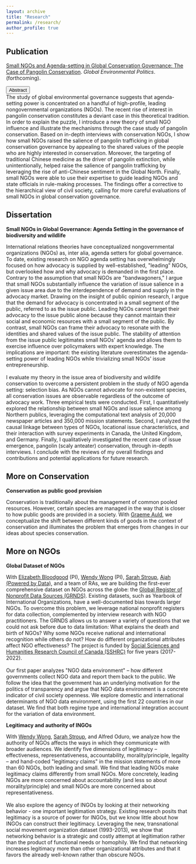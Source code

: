 ```yaml
---
layout: archive
title: "Research"
permalink: /research/
author_profile: true
---
```




## Publication

<a href="http://takumishibaike.github.io/files/shibaike_gep2021.pdf">Small NGOs and Agenda-setting in Global Conservation Governance: The Case of Pangolin Conservation</a>. <i>Global Environmental Politics</i>. (forthcoming).

<div class="container">
 <button type="button" class="btn btn-primary" data-toggle="collapse" data-target="#demo">Abstract</button>
  <div id="demo" class="collapse">
    The study of global environmental governance suggests that agenda-setting power is concentrated on a handful of high-profile, leading nongovernmental organizations (NGOs). The recent rise of interest in pangolin conservation constitutes a deviant case in this theoretical tradition. In order to explain the puzzle, I introduce a new theory of small NGO influence and illustrate the mechanisms through the case study of pangolin conservation. Based on in-depth interviews with conservation NGOs, I show how small NGOs raised the salience of pangolin trafficking in global conservation governance by appealing to the shared values of the people who are highly interested in conservation. Moreover, the targeting of traditional Chinese medicine as the driver of pangolin extinction, while unintentionally, helped raise the salience of pangolin trafficking by leveraging the rise of anti-Chinese sentiment in the Global North. Finally, small NGOs were able to use their expertise to guide leading NGOs and state officials in rule-making processes. The findings offer a corrective to the hierarchical view of civil society, calling for more careful evaluations of small NGOs in global conservation governance.
  </div>
</div> 


## Dissertation

<strong>Small NGOs in Global Governance: Agenda Setting in the governance of biodiversity and wildlife</strong>

International relations theories have conceptualized nongovernmental organizations (NGOs) as, inter alia, agenda setters for global governance. To date, existing research on NGO agenda setting has overwhelmingly focused on how advocacy is supplied by well-established, "leading" NGOs, but overlooked how and why advocacy is demanded in the first place. Contrary to the assumption that small NGOs are "bandwagoners," I argue that small NGOs substantially influence the variation of issue salience in a given issue area due to the interdependence of demand and supply in the advocacy market. Drawing on the insight of public opinion research, I argue that the demand for advocacy is concentrated in a small segment of the public, referred to as the issue public. Leading NGOs cannot target their advocacy to the issue public alone because they cannot maintain their social and economic resources with a small segment of the public. By contrast, small NGOs can frame their advocacy to resonate with the identities and shared values of the issue public. The stability of attention from the issue public legitimates small NGOs' agenda and allows them to exercise influence over policymakers with expert knowledge. The implications are important: the existing literature overestimates the agenda-setting power of leading NGOs while trivializing small NGOs' issue entrepreneurship.<br>
<br>
I evaluate my theory in the issue area of biodiversity and wildlife conservation to overcome a persistent problem in the study of NGO agenda setting: selection bias. As NGOs cannot advocate for non-existent species, all conservation issues are observable regardless of the outcome of advocacy work. Three empirical tests were conducted. First, I quantitatively explored the relationship between small NGOs and issue salience among Northern publics, leveraging the computational text analysis of 20,000 newspaper articles and 350,000 mission statements. Second, I analyzed the causal linkage between types of NGOs, locational issue characteristics, and their interaction with survey experiments in Canada, the United Kingdom, and Germany. Finally, I qualitatively investigated the recent case of issue emergence, pangolin (scaly anteater) conservation, through in-depth interviews. I conclude with the reviews of my overall findings and contributions and potential applications for future research.

## More on Conservation

<strong>Conservation as public good provision</strong>

Conservation is traditionally about the management of common pooled resources. However, certain species are managed in the way that is closer to how public goods are provided in a society. With <a href="https://carleton.ca/sppa/people/auld-graeme/">Graeme Auld</a>, we conceptualize the shift between different kinds of goods in the context of conservation and illuminates the problem that emerges from changes in our ideas about species conservation.

## More on NGOs


<strong>Global Dataset of NGOs</strong>

With <a href="https://www.concordia.ca/artsci/polisci/faculty.html?fpid=elizabeth-bloodgood">Elizabeth Bloodgood</a> (PI),  <a href="https://www.wendyhwong.com/">Wendy Wong</a> (PI), ​<a href="http://sites.middlebury.edu/sarahstroup/">Sarah Stroup</a>,  <a href="https://poweredbydata.org/">Ajah (Powered by Data)</a>, and a team of RAs, we are building the first-ever comprehensive dataset on NGOs across the globe: the <a href="https://www.grnds.org/">Global Register of Nonprofit Data Sources (GRNDS)</a>. Existing datasets, such as Yearbook of International Organizations, have a well-documented bias towards larger NGOs. To overcome this problem, we leverage national nonprofit registers for data collection, complemented by interview research with NGO practitioners. The GRNDS allows us to answer a variety of questions that we could not ask before due to data limitation: What explains the death and birth of NGOs? Why some NGOs receive national and international recognition while others do not? How do different organizational attributes affect NGO effectiveness? The project is funded by <a href="https://www.sshrc-crsh.gc.ca/results-resultats/recipients-recipiendaires/2016/insight-savoir-eng.aspx">Social Sciences and Humanities Research Council of Canada (SSHRC)</a> for five years (2017-2022).<br>
<br>
Our first paper analyzes "NGO data environment" – how different governments collect NGO data and report them back to the public. We follow the idea that the government has an underlying motivation for the politics of transparency and argue that NGO data environment is a concrete indicator of civil society openness. We explore domestic and international determinants of NGO data environment, using the first 22 countries in our dataset. We find that both regime type and international integration account for the variation of data environment.

<strong>Legitimacy and authority of INGOs</strong>

With <a href="https://www.wendyhwong.com/">Wendy Wong</a>, <a href="http://sites.middlebury.edu/sarahstroup/">Sarah Stroup</a>, and Alfred Oduro, we analyze how the authority of NGOs affects the ways in which they communicate with broader audiences. We identify five dimensions of legitimacy – ​effectiveness, representativeness, accountability, morality/principle, legality – and hand-coded "legitimacy claims" in the mission statements of more than 60 NGOs, both leading and small. We find that leading NGOs make legitimacy claims differently from small NGOs. More concretely, leading NGOs are more concerned about accountability (and less so about morality/principle) and small NGOs are more concerned about representativeness.<br>
<br>
We also explore the agency of INGOs by looking at their networking behavior - one important legitimation strategy. Existing research posits that legitimacy is a source of power for INGOs, but we know little about how INGOs can construct their legitimacy. Leveraging the new, transnational social movement organization dataset (1993-2013), we show that networking behavior is a strategic and costly attempt at legitimation rather than the product of functional needs or homophily. We find that networking increases legitimacy more than other organizational attributes and that it favors the already well-known rather than obscure NGOs.
